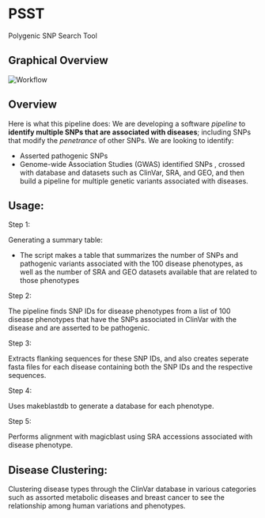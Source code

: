# PSST
Polygenic SNP Search Tool

## Graphical Overview

![Workflow](/media/Polygenic_SNP_Search_Tool.png?raw=true "Workflow.png")

## Overview

Here is what this pipeline does: We are developing a software *pipeline* to **identify multiple SNPs that are associated with diseases**; including SNPs that modify the *penetrance* of other SNPs. We are looking to identify:
* Asserted pathogenic SNPs
* Genome-wide Association Studies (GWAS) identified SNPs
, crossed with database and datasets such as ClinVar, SRA, and GEO, and then build a pipeline for multiple genetic variants associated with diseases.


## Usage:

Step 1:

Generating a summary table:

* The script makes a table that summarizes the number of SNPs and pathogenic variants associated with the 100 disease phenotypes, as well as the number of SRA and GEO datasets available that are related to those phenotypes

Step 2:

The pipeline finds SNP IDs for disease phenotypes from a list of 100 disease phenotypes that have the SNPs associated in ClinVar with the disease and are asserted to be pathogenic.

Step 3:

Extracts flanking sequences for these SNP IDs, and also creates seperate fasta files for each disease containing both the SNP IDs and the respective sequences.

Step 4:

Uses makeblastdb to generate a database for each phenotype.

Step 5:

Performs alignment with magicblast using SRA accessions associated with disease phenotype.


## Disease Clustering:

Clustering disease types through the ClinVar database in various categories such as assorted metabolic diseases and breast cancer to see the relationship among human variations and phenotypes. 
